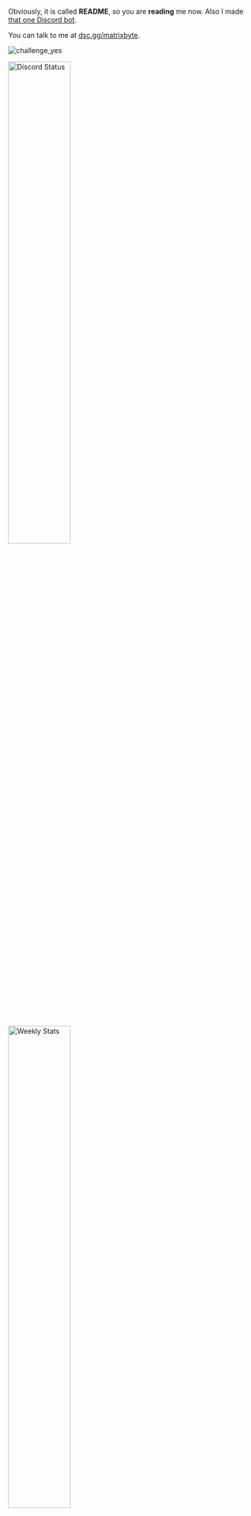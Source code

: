 Obviously, it is called **README**, so you are **reading** me now. Also I made [that one Discord bot](https://discord.com/oauth2/authorize?client_id=973136576014057482&permissions=8&redirect_uri=https://dsc.gg/matrixbyte&response_type=code&scope=bot%20applications.commands).

You can talk to me at [dsc.gg/matrixbyte](https://dsc.gg/matrixbyte).

![challenge_yes](https://i.alexflipnote.dev/4h93guy.png)  

<a href="https://discord.com/users/735059235141845003" target="_blank">
	<img width="50%" align="left" alt="Discord Status" src="https://lanyard.cnrad.dev/api/735059235141845003?bg=1f1f1f&borderRadius=5px">
</a>
<a href="https://wakatime.com/@Avalynn" target="_blank">
	<img width="50%" align="left" alt="Weekly Stats" src="https://github-readme-stats.vercel.app/api/wakatime?username=avalynn&border_radius=5px&theme=dark&bg_color=1f1f1f&border_color=1f1f1f&icon_color=58a6ff&show_icons=true&disable_animations=true&custom_title=Weekly%20Stats&v=2">
</a>
